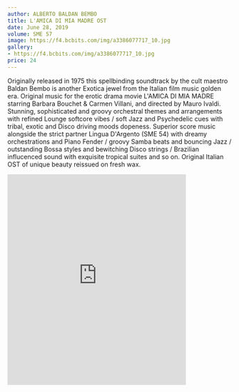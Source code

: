 ```yaml
---
author: ALBERTO BALDAN BEMBO
title: L'AMICA DI MIA MADRE OST
date: June 28, 2019
volume: SME 57
image: https://f4.bcbits.com/img/a3386077717_10.jpg
gallery:
- https://f4.bcbits.com/img/a3386077717_10.jpg
price: 24
---
```


Originally released in 1975 this spellbinding soundtrack by the cult maestro Baldan Bembo is another Exotica jewel from the Italian film music golden  era. Original music for the erotic drama movie L'AMICA DI MIA MADRE starring Barbara Bouchet & Carmen Villani, and directed by Mauro Ivaldi. Stunning, sophisticated and groovy orchestral themes and arrangements with refined Lounge softcore vibes / soft Jazz and Psychedelic cues with tribal, exotic and Disco driving moods dopeness.
Superior score music alongside the strict partner Lingua D'Argento (SME 54) with dreamy orchestrations and Piano Fender / groovy Samba beats and  bouncing Jazz / outstanding Bossa styles and bewitching Disco strings / Brazilian influcenced sound with exquisite tropical suites and so on. 
Original Italian OST of unique beauty reissued on fresh wax.

<iframe style="border: 0; width: 400px; height: 472px;" src="https://bandcamp.com/EmbeddedPlayer/album=1443548181/size=large/bgcol=ffffff/linkcol=0687f5/artwork=small/transparent=true/" seamless><a href="http://sonormusiceditions.bandcamp.com/album/lamica-di-mia-madre-ost">L&#39;AMICA DI MIA MADRE OST by Alberto Baldan Bembo</a></iframe>
